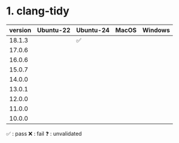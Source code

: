 # 1. clang-tidy

| version | Ubuntu-22 | Ubuntu-24 | MacOS | Windows |
| ------- | --------  | --------- | ----- | ------- |
| 18.1.3  |           |    ✅     |       |         |
| 17.0.6  |           |           |       |         |
| 16.0.6  |           |           |       |         |
| 15.0.7  |           |           |       |         |
| 14.0.0  |           |           |       |         |
| 13.0.1  |           |           |       |         |
| 12.0.0  |           |           |       |         |
| 11.0.0  |           |           |       |         |
| 10.0.0  |           |           |       |         |

✅ : pass
❌ : fail
❓ : unvalidated
